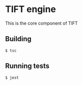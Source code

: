 # TIFT engine

This is the core component of TIFT

## Building

```
$ tsc
```

## Running tests
```
$ jest
```
